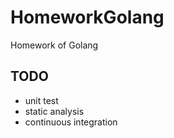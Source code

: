 # HomeworkGolang

Homework of Golang

## TODO

- unit test
- static analysis
- continuous integration
